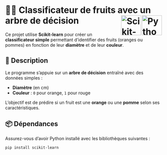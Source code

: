# **🍊🍎 Classificateur de fruits avec un arbre de décision**<a href="../../../"><img align="right" src="https://commons.wikimedia.org/wiki/File:Python-logo-notext.svg" alt="Python" height="64px"></a><a href="../../../"><img align="right" src="https://commons.wikimedia.org/wiki/File:Scikit_learn_logo_small.svg" alt="Scikit-learn" height="64px"></a>


Ce projet utilise **Scikit-learn** pour créer un **classificateur simple** permettant d’identifier des fruits (oranges ou pommes) en fonction de leur **diamètre** et de leur **couleur**.

## **🚀 Description**
Le programme s’appuie sur un **arbre de décision** entraîné avec des données simples :
- **Diamètre** (en cm)
- **Couleur** : `0` pour orange, `1` pour rouge

L’objectif est de prédire si un fruit est une **orange** ou une **pomme** selon ses caractéristiques.

## **📦 Dépendances**
Assurez-vous d’avoir Python installé avec les bibliothèques suivantes :
```sh
pip install scikit-learn
```